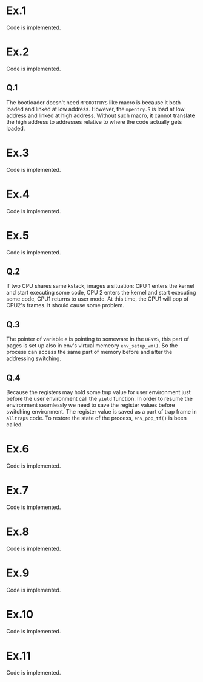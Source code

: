 # Ex.1
Code is implemented.

# Ex.2
Code is implemented.

## Q.1
The bootloader doesn't need `MPBOOTPHYS` like macro is because it both loaded
and linked at low address. However, the `mpentry.S` is load at low address and
linked at high address. Without such macro, it cannot translate the high
address to addresses relative to where the code actually gets loaded.

# Ex.3
Code is implemented.

# Ex.4
Code is implemented.

# Ex.5
Code is implemented.

## Q.2
If two CPU shares same kstack, images a situation: CPU 1 enters the kernel and
start executing some code, CPU 2 enters the kernel and start executing some
code, CPU1 returns to user mode. At this time, the CPU1 will pop of CPU2's
frames. It should cause some problem.


## Q.3
The pointer of variable `e` is pointing to someware in the `UENVS`, this part
of pages is set up also in env's virtual memeory `env_setup_vm()`. So the
process can access the same part of memory before and after the addressing
switching.

## Q.4
Because the registers may hold some tmp value for user environment just
before the user environment call the `yield` function. In order to resume the
environment seamlessly we need to save the register values before switching
environment. The register value is saved as a part of trap frame in `alltraps`
code. To restore the state of the process, `env_pop_tf()` is been called.

# Ex.6
Code is implemented.

# Ex.7
Code is implemented.

# Ex.8
Code is implemented.

# Ex.9
Code is implemented.

# Ex.10
Code is implemented.

# Ex.11
Code is implemented.
